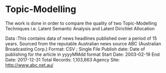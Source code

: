 # Topic-Modelling
The work is done in order to compare the quality of two Topic-Modelling Techniques i.e. Latent Semantic Analysis and Latent Dirichlet Allocation

Data :This contains data of news headlines published over a period of
15 years. Sourced from the reputable Australian news source ABC (Australian
Broadcasting Corp.)
Format: CSV ; Single File
Publish date: Date of publishing for the article in yyyyMMdd format
Start Date: 2003-02-19 End Date: 2017-12-31 Total Records: 1,103,663
Agency Site: http://www.abc.net.au/
